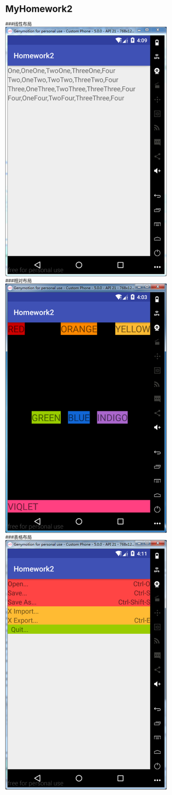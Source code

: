 # MyHomework2</br>
###线性布局</br>
![Linearlayout](https://github.com/Zhangluying/MyHomework2/blob/master/Number.png)</br>
###相对布局</br>
![Relativelayout](https://github.com/Zhangluying/MyHomework2/blob/master/Color.png)</br>
###表格布局</br>
![Tablelayout](https://github.com/Zhangluying/MyHomework2/blob/master/Table.png)
